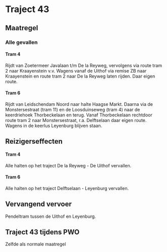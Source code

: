 # Traject 43
## Maatregel
### Alle gevallen

#### Tram 4
Rijdt van Zoetermeer Javalaan t/m De la Reyweg, vervolgens via route tram 2 naar Kraayenstein v.v.
Wagens vanaf de Uithof via remise ZB naar Kraayenstein en route tram 2 naar De la Reyweg laten rijden. Daar eigen route.

#### Tram 6
Rijdt van Leidschendam Noord naar halte Haagse Markt. Daarna via de Monstersestraat (tram 11) en de Loosduinseweg (tram 4) naar de keerdriehoek Thorbeckelaan en terug.
Vanaf Thorbeckelaan rechtdoor route tram 2 naar Monstersestraat, r.a. Delftselaan daar eigen route.
Wagens in de keerlus Leyenburg blijven staan.

## Reizigerseffecten

#### Tram 4
Alle halten op het traject De la Reyweg - De Uithof vervallen.

#### Tram 6
Alle halten op het traject Delftselaan - Leyenburg vervallen.

## Vervangend vervoer
Pendeltram tussen de Uithof en Leyenburg.

## Traject 43 tijdens PWO 
Zelfde als normale maatregel
